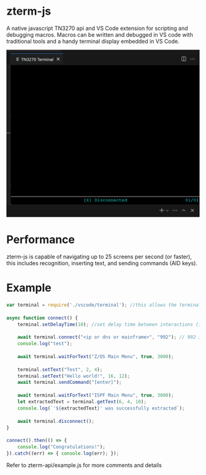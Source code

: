 # zterm-js
A native javascript TN3270 api and VS Code extension for scripting and debugging macros. Macros can be written and debugged in VS code with traditional tools and a handy terminal display embedded in VS Code.

<img src="image.png">

# Performance

zterm-js is capable of navigating up to 25 screens per second (or faster), this includes recognition, inserting text, and sending commands (AID keys).

# Example

```javascript
var terminal = require('./vscode/terminal'); //this allows the terminal to be seen in VS code as it is navigating. (Requires to installation of the zterm-emulator VSIX file into VS Code - located in the releases (zterm-0.0.1))

async function connect() {
    terminal.setDelayTime(10); //set delay time between interactions (in milliseconds);

    await terminal.connect("<ip or dns or mainframe>", "992"); // 992 is default SSL/TLS port
    console.log("test");

    await terminal.waitForText("Z/OS Main Menu", true, 3000);

    terminal.setText("Test", 2, 4);
    terminal.setText("Hello world!", 16, 12);
    await terminal.sendCommand("[enter]");

    await terminal.waitForText("ISPF Main Menu", true, 3000);
    let extractedText = terminal.getText(6, 4, 10);
    console.log(`'${extractedText}' was successfully extracted`);

    await terminal.disconnect();
}

connect().then(() => {
    console.log("Congratulations!");
}).catch((err) => { console.log(err); });
```

Refer to zterm-api/example.js for more comments and details
